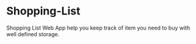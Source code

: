 # Shopping-List
Shopping List Web App help you keep track of item you need to buy with well defined storage.
